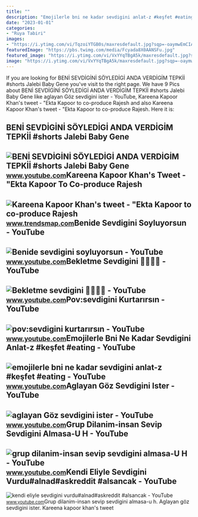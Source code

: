 ```yaml
---
title: ""
description: "Emojilerle bni ne kadar sevdigini anlat-z #keşfet #eating"
date: "2023-01-01"
categories:
- "Ruya Tabiri"
images:
- "https://i.ytimg.com/vi/TqzoiYTGB0s/maxresdefault.jpg?sqp=-oaymwEmCIAKENAF8quKqQMa8AEB-AH-CYAC0AWKAgwIABABGGUgWShNMA8=&amp;rs=AOn4CLA5fEFLcANM5AS4QK6fPQ1ksenmAw"
featuredImage: "https://pbs.twimg.com/media/Fcyada8X0AANSFu.jpg"
featured_image: "https://i.ytimg.com/vi/VxYYqTBgA5k/maxresdefault.jpg?sqp=-oaymwEoCIAKENAF8quKqQMcGADwAQH4Ac4FgAKACooCDAgAEAEYZSBZKEowDw==&amp;rs=AOn4CLAeWCTtzMKBwflksFc39-kbyfqp5g"
image: "https://i.ytimg.com/vi/VxYYqTBgA5k/maxresdefault.jpg?sqp=-oaymwEoCIAKENAF8quKqQMcGADwAQH4Ac4FgAKACooCDAgAEAEYZSBZKEowDw==&amp;rs=AOn4CLAeWCTtzMKBwflksFc39-kbyfqp5g"
---
```


If you are looking for BENİ SEVDİGİNİ SÖYLEDİGİ ANDA VERDİGİM TEPKİİ #shorts Jalebi Baby Gene you've visit to the right page. We have 9 Pics about BENİ SEVDİGİNİ SÖYLEDİGİ ANDA VERDİGİM TEPKİİ #shorts Jalebi Baby Gene like aglayan Göz sevdigini ister - YouTube, Kareena Kapoor Khan's tweet - "Ekta Kapoor to co-produce Rajesh and also Kareena Kapoor Khan's tweet - "Ekta Kapoor to co-produce Rajesh. Here it is:

BENİ SEVDİGİNİ SÖYLEDİGİ ANDA VERDİGİM TEPKİİ #shorts Jalebi Baby Gene
----------------------------------------------------------------------

 ![BENİ SEVDİGİNİ SÖYLEDİGİ ANDA VERDİGİM TEPKİİ #shorts Jalebi Baby Gene](https://i.ytimg.com/vi/tuCeAV-f1jI/maxres2.jpg?sqp=-oaymwEoCIAKENAF8quKqQMcGADwAQH4AYwCgALgA4oCDAgAEAEYciBOKD8wDw==&rs=AOn4CLApaVjxdtKpzmg7g36Po5RHllV4mg) <small>www.youtube.com</small>Kareena Kapoor Khan's Tweet - "Ekta Kapoor To Co-produce Rajesh
---------------------------------------------------------------

 ![Kareena Kapoor Khan's tweet - "Ekta Kapoor to co-produce Rajesh](https://pbs.twimg.com/media/Fcyada8X0AANSFu.jpg) <small>www.trendsmap.com</small>Benide Sevdigini Soyluyorsun - YouTube
--------------------------------------

 ![Benide sevdigini soyluyorsun - YouTube](https://i.ytimg.com/vi/IT25I81jSNM/hq2.jpg?sqp=-oaymwEoCOADEOgC8quKqQMcGADwAQH4Ad4DgALgA4oCDAgAEAEYZSBRKEAwDw==&rs=AOn4CLBBDsOwXPUToQmHgrLXzg9zxEcm5g) <small>www.youtube.com</small>Bekletme Sevdigini 🌼👑👑👑 - YouTube
---------------------------------

 ![Bekletme sevdigini 🌼👑👑👑 - YouTube](https://i.ytimg.com/vi/oKlnTo-g1J4/maxres2.jpg?sqp=-oaymwEoCIAKENAF8quKqQMcGADwAQH4AZQDgALQBYoCDAgAEAEYUCBWKGUwDw==&rs=AOn4CLBQ0GDwBuzXPDNjY99IFqFznEwbwQ) <small>www.youtube.com</small>Pov:sevdigini Kurtarırsın - YouTube
-----------------------------------

 ![pov:sevdigini kurtarırsın - YouTube](https://i.ytimg.com/vi/4anFt5IRu9s/maxresdefault.jpg?sqp=-oaymwEmCIAKENAF8quKqQMa8AEB-AH-CYAC0AWKAgwIABABGGUgXihQMA8=&rs=AOn4CLCCCH1yfoQ4qbyY4_mBt-32xF2TKw) <small>www.youtube.com</small>Emojilerle Bni Ne Kadar Sevdigini Anlat-z #keşfet #eating - YouTube
-------------------------------------------------------------------

 ![emojilerle bni ne kadar sevdigini anlat-z #keşfet #eating - YouTube](https://i.ytimg.com/vi/TM9tS6UhUp8/maxres2.jpg?sqp=-oaymwEoCIAKENAF8quKqQMcGADwAQH4Ac4FgAKACooCDAgAEAEYZSBPKEEwDw==&rs=AOn4CLBZdFiR5wWEfVc7sQH8S-2Q5Ggg2g) <small>www.youtube.com</small>Aglayan Göz Sevdigini Ister - YouTube
-------------------------------------

 ![aglayan Göz sevdigini ister - YouTube](https://i.ytimg.com/vi/nwvuAgcJH3g/maxres2.jpg?sqp=-oaymwEoCIAKENAF8quKqQMcGADwAQH4AZQDgALQBYoCDAgAEAEYZSBcKFAwDw==&rs=AOn4CLBOdW5FRzlfQD5g6ziVAIgB_OmwTA) <small>www.youtube.com</small>Grup Dilanim-insan Sevip Sevdigini Almasa-U H - YouTube
-------------------------------------------------------

 ![grup dilanim-insan sevip sevdigini almasa-U H - YouTube](https://i.ytimg.com/vi/TqzoiYTGB0s/maxresdefault.jpg?sqp=-oaymwEmCIAKENAF8quKqQMa8AEB-AH-CYAC0AWKAgwIABABGGUgWShNMA8=&rs=AOn4CLA5fEFLcANM5AS4QK6fPQ1ksenmAw) <small>www.youtube.com</small>Kendi Eliyle Sevdigini Vurdu#alnad#askreddit #alsancak - YouTube
----------------------------------------------------------------

 ![kendi eliyle sevdigini vurdu#alnad#askreddit #alsancak - YouTube](https://i.ytimg.com/vi/VxYYqTBgA5k/maxresdefault.jpg?sqp=-oaymwEoCIAKENAF8quKqQMcGADwAQH4Ac4FgAKACooCDAgAEAEYZSBZKEowDw==&rs=AOn4CLAeWCTtzMKBwflksFc39-kbyfqp5g) <small>www.youtube.com</small>Grup dilanim-insan sevip sevdigini almasa-u h. Aglayan göz sevdigini ister. Kareena kapoor khan's tweet
